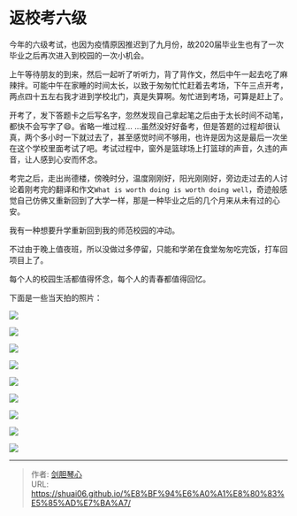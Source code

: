 # 返校考六级


  今年的六级考试，也因为疫情原因推迟到了九月份，故2020届毕业生也有了一次毕业之后再次进入到校园的一次小机会。

  上午等待朋友的到来，然后一起听了听听力，背了背作文，然后中午一起去吃了麻辣拌。可能中午在家睡的时间太长，以致于匆匆忙忙赶着去考场，下午三点开考，两点四十五左右我才进到学校北门，真是失算啊。匆忙进到考场，可算是赶上了。

  开考了，发下答题卡之后写名字，忽然发现自己拿起笔之后由于太长时间不动笔，都快不会写字了:smile:。省略一堆过程... ...虽然没好好备考，但是答题的过程却很认真，两个多小时一下就过去了，甚至感觉时间不够用，也许是因为这是最后一次坐在这个学校里面考试了吧。考试过程中，窗外是篮球场上打篮球的声音，久违的声音，让人感到心安而怀念。

考完之后，走出尚德楼，傍晚时分，温度刚刚好，阳光刚刚好，旁边走过去的人讨论着刚考完的翻译和作文`What is worth doing is worth doing well`，奇迹般感觉自己仿佛又重新回到了大学一样，那是一种毕业之后的几个月来从未有过的心安。

我有一种想要升学重新回到我的师范校园的冲动。

不过由于晚上值夜班，所以没做过多停留，只能和学弟在食堂匆匆吃完饭，打车回项目上了。

每个人的校园生活都值得怀念，每个人的青春都值得回忆。



下面是一些当天拍的照片：

<img src="http://image.xpshuai.cn/xuexiao1%20%281%29.jpg"></img>

<img src="http://image.xpshuai.cn/xuexiao1%20%282%29.jpg"></img>

<img src="http://image.xpshuai.cn/xuexiao1%20%283%29.jpg"></img>

<img src="http://image.xpshuai.cn/xuexiao1%20%284%29.jpg"></img>

<img src="http://image.xpshuai.cn/xuexiao1%20%285%29.jpg"></img>

<img src="http://image.xpshuai.cn/xuexiao1%20%286%29.jpg"></img>

<img src="http://image.xpshuai.cn/xuexiao1%20%287%29.jpg"></img>

<img src="http://image.xpshuai.cn/xuexiao1%20%288%29.jpg"></img>

<img src="http://image.xpshuai.cn/yh.png"></img>

---

> 作者: [剑胆琴心](http://shuai06.github.io)  
> URL: https://shuai06.github.io/%E8%BF%94%E6%A0%A1%E8%80%83%E5%85%AD%E7%BA%A7/  


